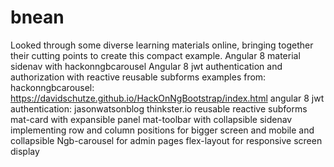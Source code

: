 # bnean
Looked through some diverse learning materials online, bringing together their cutting points to create this compact example.
 Angular 8 material sidenav with hackonngbcarousel
 Angular 8 jwt authentication and authorization with reactive reusable subforms
 examples from:
 hackonngbcarousel: https://davidschutze.github.io/HackOnNgBootstrap/index.html
 angular 8 jwt authentication: jasonwatsonblog
 thinkster.io
reusable reactive subforms
mat-card with expansible panel
mat-toolbar with collapsible sidenav implementing row and column positions for bigger screen and mobile and collapsible Ngb-carousel for admin pages
flex-layout for responsive screen display